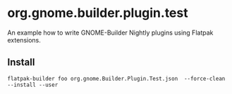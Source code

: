 # org.gnome.builder.plugin.test

An example how to write GNOME-Builder Nightly plugins using Flatpak extensions.


## Install
```
flatpak-builder foo org.gnome.Builder.Plugin.Test.json  --force-clean --install --user
```
